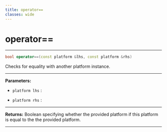 ```yaml
---
title: operator==
classes: wide
---
```

# operator==

---

```cpp
bool operator==(const platform &lhs, const platform &rhs)
```


Checks for equality with another platform instance. 


---
**Parameters:**

 - `platform lhs`
: 

 - `platform rhs`
: 


---
**Returns:** Boolean specifying whether the provided platform if this platform is equal to the the provided platform. 

---
